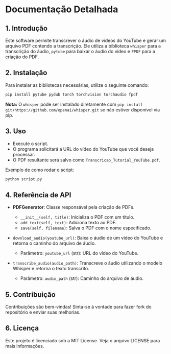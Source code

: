 
# Documentação Detalhada

## 1. Introdução
Este software permite transcrever o áudio de vídeos do YouTube e gerar um arquivo PDF contendo a transcrição. Ele utiliza a biblioteca `whisper` para a transcrição do áudio, `pytube` para baixar o áudio do vídeo e `FPDF` para a criação do PDF.

## 2. Instalação
Para instalar as bibliotecas necessárias, utilize o seguinte comando:
```bash
pip install pytube pydub torch torchvision torchaudio fpdf
```
**Nota:** O `whisper` pode ser instalado diretamente com `pip install git+https://github.com/openai/whisper.git` se não estiver disponível via pip.

## 3. Uso
- Execute o script.
- O programa solicitará a URL do vídeo do YouTube que você deseja processar.
- O PDF resultante será salvo como `Transcricao_Tutorial_YouTube.pdf`.

Exemplo de como rodar o script:
```bash
python script.py
```

## 4. Referência de API
- **PDFGenerator**: Classe responsável pela criação de PDFs.
  - `__init__(self, title)`: Inicializa o PDF com um título.
  - `add_text(self, text)`: Adiciona texto ao PDF.
  - `save(self, filename)`: Salva o PDF com o nome especificado.

- `download_audio(youtube_url)`: Baixa o áudio de um vídeo do YouTube e retorna o caminho do arquivo de áudio.
  - Parâmetro: `youtube_url` (str): URL do vídeo do YouTube.

- `transcribe_audio(audio_path)`: Transcreve o áudio utilizando o modelo Whisper e retorna o texto transcrito.
  - Parâmetro: `audio_path` (str): Caminho do arquivo de áudio.

## 5. Contribuição
Contribuições são bem-vindas! Sinta-se à vontade para fazer fork do repositório e enviar suas melhorias.

## 6. Licença
Este projeto é licenciado sob a MIT License. Veja o arquivo LICENSE para mais informações.